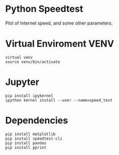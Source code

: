 # Python Speedtest

Plot of Internet speed, and some other parameters.


# Virtual Enviroment VENV
    virtual venv
    source venv/bin/activate


# Jupyter
    pip install ipykernel
    ipython kernel install --user --name=speed_test

# Dependencies
    pip install matplotlib
    pip install speedtest-cli
    pip install pandas
    pip install pprint